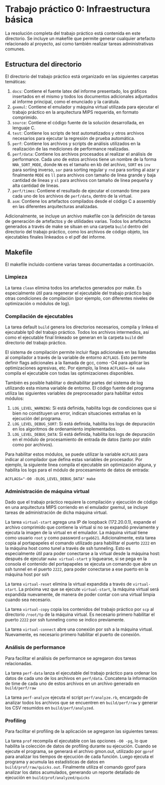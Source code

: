# Trabajo práctico 0: Infraestructura básica

La resolución completa del trabajo práctico está contenida en este directorio.
Se incluye un makefile que permite generar cualquier artefacto relacionado al
proyecto, así como también realizar tareas administrativas comunes.

## Estructura del directorio

El directorio del trabajo práctico está organizado en las siguientes carpetas
temáticas:

1. `docs`: Contiene el fuente latex del informe presentado, los gráficos
   insertados en el mismo y todos los documentos adicionales adjuntados al
   informe principal, como el enunciado y la carátula.
2. `gxemul`: Contiene el emulador y máquina virtual utilizada para ejecutar el
   trabajo práctico en la arquitectura MIPS requerida, en formato comprimido.
3. `source`: Contiene el código fuente de la solución desarrollada, en lenguaje
   C.
4. `test`: Contiene los scripts de test automatizados y otros archivos
   necesarios para ejecutar la regresión de prueba automática.
5. `perf`: Contiene los archivos y scripts de análisis utilizados en la
   realización de las mediciones de performance realizadas.
6. `perf/data`: Contiene los archivos procesados al realizar el análisis de
   performance. Cada uno de estos archivos tiene un nombre de la forma
   `NNk_SORT_MODE`, donde `NN` es el tamaño en kb del archivo, `SORT` es `inv`
   para sorting inverso, `sor` para sorting regular y `rnd` para sorting al
   azar y finalmente `MODE` es `ll` para archivos con tamaño de linea grande y
   baja cantidad de lineas y `sl` para archivos con tamaño de linea pequeña y
   alta cantidad de lineas.
7. `perf/times`: Contiene el resultado de ejecutar el comando time para cada
   uno de los archivos de `perf/data`, dentro de la virtual.
6. `asm`: Contiene los artefactos compilados desde el código C a assembly en
   las diferentes arquitecturas analizadas.

Adicionalmente, se incluye un archivo makefile con la definición de tareas de
generación de artefactos y de utilidades varias. Todos los artefactos generados
a través de make se situan en una carpeta `build` dentro del directorio del
trabajo práctico, como los archivos de código objeto, los ejecutables finales
linkeados o el pdf del informe.

## Makefile

El makefile incluido contiene varias tareas documentadas a continuación.

### Limpieza

La tarea `clean` elimina todos los artefactos generados por make. Es
especialmente útil para regenerar el ejecutable del trabajo práctico bajo otras
condiciones de compilación (por ejemplo, con diferentes niveles de optimización
o módulos de log).

### Compilación de ejecutables

La tarea default `build` genera los directorios necesarios, compila y linkea el
ejecutable tp0 del trabajo práctico. Todos los archivos intermedios, así como
el ejecutable final linkeado se generan en la carpeta `build` del directorio
del trabajo práctico.

El sistema de compilación permite incluir flags adicionales en las llamadas al
compilador a través de la variable de entorno `ACFLAGS`. Esto permite definir
flags adicionales a la llamada de gcc, como -O4 para aplicar las optimizaciones
agresivas, etc. Por ejemplo, la linea `ACFLAGS=-O4 make` compila el ejecutable
con todas las optimizaciones disponibles.

También es posible habilitar o deshabilitar partes del sistema de log
utilizando esta misma variable de entorno. El código fuente del programa
utiliza las siguientes variables de preprocesador para habilitar estos módulos:

1. `LOG_LEVEL_WARNING`: Si está definida, habilita logs de condiciones que si
   bien no constituyen un error, indican situaciones extrañas en la ejecución
   del programa.
2. `LOG_LEVEL_DEBUG_SORT`: Si está definida, habilita los logs de depuración en
   los algoritmos de ordenamiento implementados.
3. `LOG_LEVEL_DEBUG_DATA`: Si está definida, habilita los logs de depuración en
   el módulo de procesamiento de entrada de datos (tanto por stdin como por
   archivos).

Para habilitar estos módulos, se puede utilizar la variable `ACFLAGS` para
indicar al compilador que defina estas variables de procesador. Por ejemplo, la
siguiente linea compila el ejecutable sin optimización alguna, y habilita los
logs para el módulo de procesamiento de datos de entrada:

    ACFLAGS="-O0 -DLOG_LEVEL_DEBUG_DATA" make

### Administración de máquina virtual

Dado que el trabajo práctico requiere la compilación y ejecución de código en
una arquitectura MIPS corriendo en el emulador gxemul, se incluye tareas de
administración de dicha máquina virtual.

La tarea `virtual-start` agrega una IP de loopback (172.20.0.1), expande el
archivo comprimido que contiene la virtual si no se expandió previamente y
ejecuta la imagen de la virtual en el emulador. La máquina virtual tiene como
usuario `root` y como password `orga6621`. Adicionalmente, esta tarea copia al
portapapeles el comando utilizado para habilitar el puerto `2222` en la máquina
host como tunel a través de ssh tunneling. Esto es especialmente útil para
poder conectarse a la virtual desde la máquina host: después de ejecutar `make
virtual-start` y loguearse, si se pega en la consola el contenido del
portapapeles se ejecuta un comando que abre un ssh tunnel en el puerto `2222`,
para poder conectarse a ese puerto en la máquina host por ssh

La tarea `virtual-reset` elimina la virtual expandida a través de
`virtual-start`. La próxima vez que se ejecute `virtual-start`, la máquina
virtual será expandida nuevamente, de manera de poder contar con una virtual
limpia cuando sea necesario.

La tarea `virtual-copy` copia los contenidos del trabajo práctico por `scp` al
directorio `/root/tp` de la máquina virtual. Es necesario primero habilitar el
puerto `2222` por ssh tunneling como se indico previamente.

La tarea `virtual-connect` abre una conexión por ssh a la máquina virtual.
Nuevamente, es necesario primero habilitar el puerto de conexión.

### Análisis de performance

Para facilitar el análisis de performance se agregaron dos tareas relacionadas.

La tarea `perf-data` lanza el ejecutable del trabajo práctico para ordenar los
datos de cada uno de los archivos en `perf/data`. Concatena la información de
time de cada uno de estos archivos en un archivo generado en `build/perf/raw`

La tarea `perf-analyze` ejecuta el script `perf/analyze.rb`, encargado de
analizar todos los archivos que se encuentren en `build/perf/raw` y generar los
CSV resumidos en `build/perf/analyzed`.

### Profiling

Para facilitar el profiling de la aplicación se agregaron las siguientes tareas:

La tarea `prof` recompila el ejecutable con las opciones `-O0 -pg`, lo que
habilita la colección de datos de profiling durante su ejecución. Cuando se
ejecute el programa, se generará el archivo gmon.out, utilizado por `gprof`
para analizar los tiempos de ejecución de cada función. Luego ejecuta el
programa y acumula las estadísticas de datos en `build/prof/raw/quicks.out`.
Finalmente utiliza el comando gprof para analizar los datos acumulados,
generando un reporte detallado de ejecución en `build/prof/analyzed/quicks`


